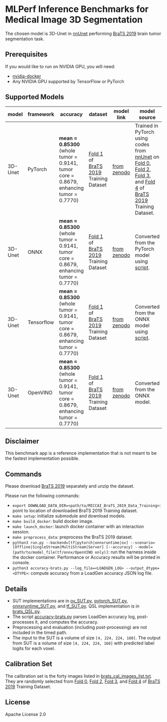 # MLPerf Inference Benchmarks for Medical Image 3D Segmentation

The chosen model is 3D-Unet in [nnUnet](https://github.com/MIC-DKFZ/nnUNet) performing [BraTS 2019](https://www.med.upenn.edu/cbica/brats2019/data.html) brain tumor segmentation task.

## Prerequisites

If you would like to run on NVIDIA GPU, you will need:

- [nvidia-docker](https://github.com/NVIDIA/nvidia-docker)
- Any NVIDIA GPU supported by TensorFlow or PyTorch

## Supported Models

| model | framework | accuracy | dataset | model link | model source | precision | notes |
| ----- | --------- | -------- | ------- | ---------- | ------------ | --------- | ----- |
| 3D-Unet | PyTorch | **mean = 0.85300** (whole tumor = 0.9141, tumor core = 0.8679, enhancing tumor = 0.7770) | [Fold 1](folds/fold1_validation.txt) of [BraTS 2019](https://www.med.upenn.edu/cbica/brats2019/data.html) Training Dataset | [from zenodo](https://zenodo.org/record/3904106) | Trained in PyTorch using codes from [nnUnet](https://github.com/MIC-DKFZ/nnUNet) on [Fold 0](folds/fold0_validation.txt), [Fold 2](folds/fold2_validation.txt), [Fold 3](folds/fold3_validation.txt), and [Fold 4](folds/fold4_validation.txt) of [BraTS 2019](https://www.med.upenn.edu/cbica/brats2019/data.html) Training Dataset. | fp32 | |
| 3D-Unet | ONNX | **mean = 0.85300** (whole tumor = 0.9141, tumor core = 0.8679, enhancing tumor = 0.7770) | [Fold 1](folds/fold1_validation.txt) of [BraTS 2019](https://www.med.upenn.edu/cbica/brats2019/data.html) Training Dataset | [from zenodo](https://zenodo.org/record/3928973) | Converted from the PyTorch model using [script](unet_pytorch_to_onnx.py). | fp32 | |
| 3D-Unet | Tensorflow | **mean = 0.85300** (whole tumor = 0.9141, tumor core = 0.8679, enhancing tumor = 0.7770) | [Fold 1](folds/fold1_validation.txt) of [BraTS 2019](https://www.med.upenn.edu/cbica/brats2019/data.html) Training Dataset | [from zenodo](https://zenodo.org/record/3928991) | Converted from the ONNX model using [script](unet_onnx_to_tf.py). | fp32 | |
| 3D-Unet | OpenVINO | **mean = 0.85300** (whole tumor = 0.9141, tumor core = 0.8679, enhancing tumor = 0.7770) | [Fold 1](folds/fold1_validation.txt) of [BraTS 2019](https://www.med.upenn.edu/cbica/brats2019/data.html) Training Dataset | [from zenodo](https://zenodo.org/record/3929002) | Converted from the ONNX model. | fp32 | |


## Disclaimer
This benchmark app is a reference implementation that is not meant to be the fastest implementation possible.

## Commands

Please download [BraTS 2019](https://www.med.upenn.edu/cbica/brats2019/data.html) separately and unzip the dataset.

Please run the following commands:

- `export DOWNLOAD_DATA_DIR=<path/to/MICCAI_BraTS_2019_Data_Training>`: point to location of downloaded BraTS 2019 Training dataset.
- `make setup`: initialize submodule and download models.
- `make build_docker`: build docker image.
- `make launch_docker`: launch docker container with an interaction session.
- `make preprocess_data`: preprocess the BraTS 2019 dataset.
- `python3 run.py --backend=[tf|pytorch|onnxruntime|ov] --scenario=[Offline|SingleStream|MultiStream|Server] [--accuracy] --model=[path/to/model_file(tf/onnx/OpenVINO only)]`: run the harness inside the docker container. Performance or Accuracy results will be printed in console.
- `python3 accuracy-brats.py --log_file=<LOADGEN_LOG> --output_dtype=<DTYPE>`: compute accuracy from a LoadGen accuracy JSON log file. 

## Details

- SUT implementations are in [ov_SUT.py](ov_SUT.py), [pytorch_SUT.py](pytorch_SUT.py), [onnxruntime_SUT.py](onnxruntime_SUT.py), and [tf_SUT.py](tf_SUT.py). QSL implementation is in [brats_QSL.py](brats_QSL.py).
- The script [accuracy-brats.py](accuracy-brats.py) parses LoadGen accuracy log, post-processes it, and computes the accuracy.
- Preprocessing and evaluation (including post-processing) are not included in the timed path.
- The input to the SUT is a volume of size `[4, 224, 224, 160]`. The output from SUT is a volume of size `[4, 224, 224, 160]` with predicted label logits for each voxel.

## Calibration Set

The calibration set is the forty images listed in [brats_cal_images_list.txt](../../../calibration/BraTS/brats_cal_images_list.txt). They are randomly selected from [Fold 0](folds/fold0_validation.txt), [Fold 2](folds/fold2_validation.txt), [Fold 3](folds/fold3_validation.txt), and [Fold 4](folds/fold4_validation.txt) of [BraTS 2019](https://www.med.upenn.edu/cbica/brats2019/data.html) Training Dataset.

## License

Apache License 2.0
